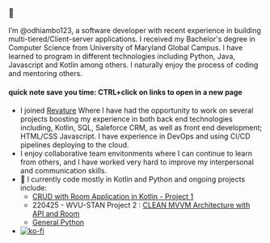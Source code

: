 ### 👋

I’m @odhiambo123, a software developer with recent experience in building multi-tiered/Client-server applications. I received my Bachelor's degree in Computer Science from University of Maryland Global Campus. I have learned to program in different technologies including Python, Java, Javascript and Kotlin among others. I naturally enjoy the process of coding and mentoring others. 
#### quick note save you time: CTRL+click on links to open in a new page 
- I joined [Revature](https://revature.com/referral-software-engineer/?ra=0030P00002GNmMf&ru=0050P0000085FVG) Where I have had the opportunity to work on several projects boosting my experience in both back end technologies including, Kotlin, SQL, Saleforce CRM, as  well as front end development; HTML/CSS Javascript. I have experience in DevOps and using CI/CD pipelines deploying to the cloud.
- I enjoy collaborative team envitonments where I can continue to learn from others, and I have worked very hard to improve my interpersonal and communication skills.  
- 🌱 I currently code mostly in Kotlin and Python and ongoing projects include:
  -  [CRUD with Room Application in Kotlin - Project 1](https://github.com/odhiambo123/Odhi_P1)
  -  220425 - WVU-STAN Project 2 : [CLEAN MVVM Architecture with API and Room](https://github.com/odhiambo123/RevProject2)
  -  [General Python](https://github.com/odhiambo123/general_py)
- [![ko-fi](https://ko-fi.com/img/githubbutton_sm.svg)](https://ko-fi.com/A0A614K10)
